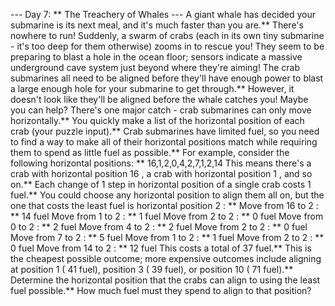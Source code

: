 --- Day 7: ** The Treachery of Whales ---
A giant
whale
has decided your submarine is its next meal, and it's much faster than you are.** There's nowhere to run!
Suddenly, a swarm of crabs (each in its own tiny submarine - it's too deep for them otherwise) zooms in to rescue you! They seem to be preparing to blast a hole in the ocean floor; sensors indicate a
massive underground cave system
just beyond where they're aiming!
The crab submarines all need to be aligned before they'll have enough power to blast a large enough hole for your submarine to get through.** However, it doesn't look like they'll be aligned before the whale catches you! Maybe you can help?
There's one major catch - crab submarines can only move horizontally.**
You quickly make a list of
the horizontal position of each crab
(your puzzle input).** Crab submarines have limited fuel, so you need to find a way to make all of their horizontal positions match while requiring them to spend as little fuel as possible.**
For example, consider the following horizontal positions: **
16,1,2,0,4,2,7,1,2,14
This means there's a crab with horizontal position
16
, a crab with horizontal position
1
, and so on.**
Each change of 1 step in horizontal position of a single crab costs 1 fuel.** You could choose any horizontal position to align them all on, but the one that costs the least fuel is horizontal position
2
: **
Move from
16
to
2
: **
14
fuel
Move from
1
to
2
: **
1
fuel
Move from
2
to
2
: **
0
fuel
Move from
0
to
2
: **
2
fuel
Move from
4
to
2
: **
2
fuel
Move from
2
to
2
: **
0
fuel
Move from
7
to
2
: **
5
fuel
Move from
1
to
2
: **
1
fuel
Move from
2
to
2
: **
0
fuel
Move from
14
to
2
: **
12
fuel
This costs a total of
37
fuel.** This is the cheapest possible outcome; more expensive outcomes include aligning at position
1
(
41
fuel), position
3
(
39
fuel), or position
10
(
71
fuel).**
Determine the horizontal position that the crabs can align to using the least fuel possible.**
How much fuel must they spend to align to that position?